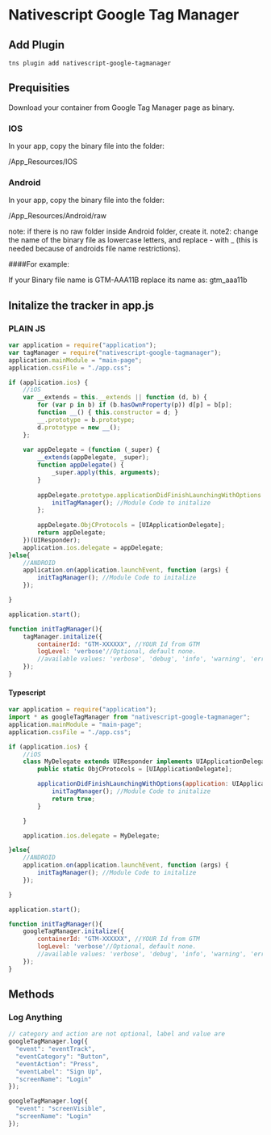 # Nativescript Google Tag Manager #

## Add Plugin ##
```
tns plugin add nativescript-google-tagmanager 
```

## Prequisities ##

Download your container from Google Tag Manager page as binary.

### IOS ###

In your app, copy the binary file into the folder:

/App_Resources/IOS

### Android ###

In your app, copy the binary file into the folder:

/App_Resources/Android/raw

note: if there is no raw folder inside Android folder, create it.
note2: change the name of the binary file as lowercase letters, and replace - with _ (this is needed because of androids file name restrictions).

####For example:

If your Binary file name is GTM-AAA11B replace its name as: gtm_aaa11b

## Initalize the tracker in app.js ##
### PLAIN JS ###
``` js
var application = require("application");
var tagManager = require("nativescript-google-tagmanager");
application.mainModule = "main-page";
application.cssFile = "./app.css";

if (application.ios) {
    //iOS
    var __extends = this.__extends || function (d, b) {
        for (var p in b) if (b.hasOwnProperty(p)) d[p] = b[p];
        function __() { this.constructor = d; }
        __.prototype = b.prototype;
        d.prototype = new __();
    };
    
    var appDelegate = (function (_super) {
        __extends(appDelegate, _super);
        function appDelegate() {
            _super.apply(this, arguments);
        }
        
        appDelegate.prototype.applicationDidFinishLaunchingWithOptions = function (application, launchOptions) {
            initTagManager(); //Module Code to initalize
        };
        
        appDelegate.ObjCProtocols = [UIApplicationDelegate];
        return appDelegate;
    })(UIResponder);
    application.ios.delegate = appDelegate;
}else{
    //ANDROID
    application.on(application.launchEvent, function (args) {
        initTagManager(); //Module Code to initalize
    });

}

application.start();

function initTagManager(){
    tagManager.initalize({
        containerId: "GTM-XXXXXX", //YOUR Id from GTM
        logLevel: 'verbose'//Optional, default none.
        //available values: 'verbose', 'debug', 'info', 'warning', 'error'
    });
}

```

#### Typescript ###
```js
var application = require("application");
import * as googleTagManager from "nativescript-google-tagmanager";
application.mainModule = "main-page";
application.cssFile = "./app.css";

if (application.ios) {
    //iOS
    class MyDelegate extends UIResponder implements UIApplicationDelegate {
        public static ObjCProtocols = [UIApplicationDelegate];

        applicationDidFinishLaunchingWithOptions(application: UIApplication, launchOptions: NSDictionary): boolean {
            initTagManager(); //Module Code to initalize
            return true;
        }

    }

    application.ios.delegate = MyDelegate;

}else{
    //ANDROID
    application.on(application.launchEvent, function (args) {
        initTagManager(); //Module Code to initalize
    });

}

application.start();

function initTagManager(){
    googleTagManager.initalize({
        containerId: "GTM-XXXXXX", //YOUR Id from GTM
        logLevel: 'verbose'//Optional, default none.
        //available values: 'verbose', 'debug', 'info', 'warning', 'error'
    });
}

```

## Methods ##

### Log Anything ###
``` js
// category and action are not optional, label and value are
googleTagManager.log({
  "event": "eventTrack",
  "eventCategory": "Button",
  "eventAction": "Press",
  "eventLabel": "Sign Up",
  "screenName": "Login"
});

googleTagManager.log({
  "event": "screenVisible",
  "screenName": "Login"
});
```
